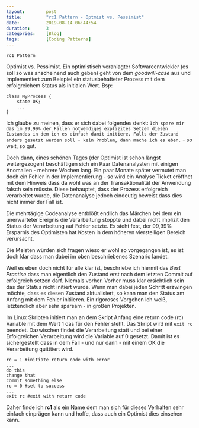 ```yaml
---
layout: 	   post
title:  	   "rc1 Pattern - Optmist vs. Pessimist"
date:   	   2019-08-14 06:44:54
duration:	   3
categories:    [Blog]
tags: 		   [Coding Patterns]
---
```


`rc1 Pattern`

Optimist vs. Pessimist. Ein optimistisch veranlagter Softwareentwickler (es soll so was anscheinend auch geben) geht von dem *goodwill-case* aus und implementiert zum Beispiel ein statusbehafteter Prozess mit dem erfolgreichem Status als initialen Wert.
Bsp:
```
class MyProcess {
    state OK;
    ...
}
```
Ich glaube zu meinen, dass er sich dabei folgendes denkt: `Ich spare mir das im 99,99% der Fällen notwendiges explizites Setzen diesen Zustandes in dem ich es einfach damit initiere.
Falls der Zustand anders gesetzt werden soll - kein Problem, dann mache ich es eben.` - so weit, so gut.

Doch dann, eines schönen Tages (der Optimist ist schon längst weitergezogen) beschäftigen sich ein Paar Datenanalysten mit einigen Anomalien - mehrere Wochen lang. Ein paar Monate später vermutet man doch ein Fehler in der Implementierung - so wird ein Analyse Ticket eröffnet mit dem Hinweis dass da wohl was an der Transaktionalität der Anwendung falsch sein müsste. Diese behauptet, dass der Prozess erfolgreich verarbeitet wurde, die Datenanalyse jedoch eindeutig beweist dass dies nicht immer der Fall ist.

Die mehrtägige Codeanalyse entblößt endlich das Märchen bei dem ein unerwarteter Ereignis die Verarbeitung stoppte und dabei nicht implizit den Status der Verarbeitung auf Fehler setzte.
Es steht fest, der 99,99% Ersparnis des Optimisten hat Kosten in dem höheren vierstelligen Bereich verursacht.

Die Meisten würden sich fragen wieso er wohl so vorgegangen ist, es ist doch klar dass man dabei im oben beschriebenes Szenario landet.

Weil es eben doch nicht für alle klar ist, beschriebe ich hiermit das *Best Practise* dass man eigentlich den Zustand erst nach dem letzten Commit auf erfolgreich setzen darf. Niemals vorher.
Vorher muss klar ersichtlich sein das der Status nicht initiert wurde.
Wenn man dabei jeden Schritt erzwingen möchte, dass es diesen Zustand aktualisiert, so kann man den Status am Anfang mit dem Fehler initiieren.
Ein rigoroses Vorgehen ich weiß, letztendlich aber sehr sparsam - in großen Projekten.

Im Linux Skripten initiert man an dem Skript Anfang eine return code (rc) Variable mit dem Wert 1 das für den Fehler steht.
Das Skript wird mit `exit rc` beendet. Dazwischen findet die Verarbeitung statt und bei einer Erfolgreichen Verarbeitung wird die Variable auf 0 gesetzt.
Damit ist es sichergestellt dass in dem Fall - und nur dann - mit einem OK die Verarbeitung quitttiert wird.
```
rc = 1 #initiate return code with error
...
do this
change that
commit something else
rc = 0 #set to success
...
exit rc #exit with return code
```
Daher finde ich **rc1** als ein Name dem man sich für dieses Verhalten sehr einfach einprägen kann und hoffe, dass auch ein Optimist dies einsehen kann.

